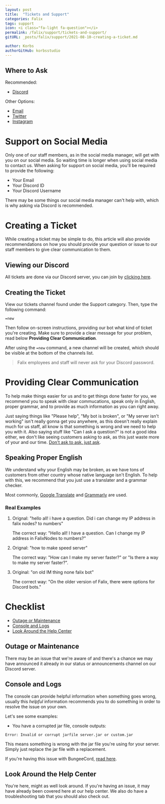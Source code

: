 ```yaml
---
layout: post
title:  "Tickets and Support"
categories: Falix
tags: support
icon: <i class="fa-light fa-question"></i>
permalink: /falix/support/tickets-and-support/
gitURL: _posts/falix/support/2021-08-10-creating-a-ticket.md

author: Korbs
authorGitHub: korbsstudio
---
```


## Where to Ask
Recommended:
 - [Discord](https://discord.falixnodes.net)

 Other Options:
 - [Email](mailto:support@falixnodes.net)
 - [Twitter](https://twitter.com/FalixNodes)
 - [Instagram](https://instagram.com/FalixNodes)

# Support on Social Media
Only one of our staff members, as in the social media manager, will get with you on our social media. So waiting time is longer when using social media to contact us. When asking for support on social media, you'll be required to provide the following:

 - Your Email
 - Your Discord ID <span class="whats-this" id="discord-id-wt"><a href="https://support.discord.com/hc/en-us/articles/206346498-Where-can-I-find-my-User-Server-Message-ID-" target="_blank"><i class="fas fa-question-circle"></i></a></span>
 - Your Discord Username

There may be some things our social media manager can't help with, which is why asking via Discord is recommended.

# Creating a Ticket
While creating a ticket may be simple to do, this article will also provide recommendations on how you should provide your question or issue to our staff members to give clear communication to them.

## Viewing our Discord
All tickets are done via our Discord server, you can join by [clicking here](https://discord.falixnodes.net).

## Creating the Ticket
View our tickets channel found under the Support category. Then, type the following command:
```
=new
```

Then follow on-screen instructions, providing our bot what kind of ticket you're creating. Make sure to provide a clear message for your problem, read below **Providing Clear Communication**.

After using the `=new` command, a new channel will be created, which should be visible at the bottom of the channels list.

> Falix employees and staff will never ask for your Discord password.

# Providing Clear Communication
To help make things easier for us and to get things done faster for you, we recommend you to speak with clear commucations, speak only in English, proper grammar, and to provide as much information as you can right away. 

Just saying things like "Please help", "My bot is broken", or "My server isn't working" isn't really gonna get you anywhere, as this doesn't really explain much for us staff, all know is that something is wrong and we need to help you with it. Also saying stuff like "Can I ask a question?" is not a good idea either, we don't like seeing customers asking to ask, as this just waste more of your and our time. [Don't ask to ask, just ask](https://dontasktoask.com/).

## Speaking Proper English
We understand why your English may be broken, as we have tons of customers from other country whose native language isn't English. To help with this, we recommend that you just use a translater and a grammar checker.

Most commonly, [Google Translate](https://translate.google.com/) and [Grammarly](https://www.grammarly.com/) are used.

### Real Examples
1. Orignal: "hello all! i have a question. Did i can change my IP address in falix nodes? to numbers"

   The correct way: "Hello all! I have a question. Can I change my IP address in FalixNodes to numbers?"

2. Orignal: "how to make speed server"

   The correct way: "How can I make my server faster?" or "Is there a way to make my server faster?".

3. Original: "on old IM thing none falix bot"

   The correct way: "On the older version of Falix, there were options for Discord bots."

# Checklist
 - [Outage or Maintenance](https://help.falixnodes.net/falix/support/tickets-and-support#outage-or-maintenance)
 - [Console and Logs](https://help.falixnodes.net/falix/support/tickets-and-support#console-and-logs)
 - [Look Around the Help Center](https://help.falixnodes.net/falix/support/tickets-and-support#look-around-the-help-center)

## Outage or Maintenance
There may be an issue that we're aware of and there's a chance we may have announced it already in our status or announcements channel on our Discord server. 

## Console and Logs
The console can provide helpful information when something goes wrong, usually this *helpful* information recommends you to do something in order to resolve the issue on your own.

Let's see some examples:
 - You have a corrupted jar file, console outputs:
 ```
 Error: Invalid or corrupt jarfile server.jar or custom.jar
 ```
 This means something is wrong with the jar file you're using for your server. Simply just replace the jar file with a replacement. 

 If you're having this issue with BungeeCord, [read here](https://help.falixnodes.net/falix/support/troubleshooting/#corrupted-bungeecord-jar-file).

## Look Around the Help Center
You're here, might as well look around. If you're having an issue, it may have already been covered here at our help center. We also do have a troubleshooting tab that you should also check out.

